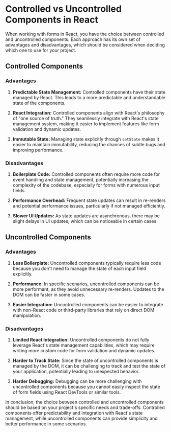 # Controlled vs Uncontrolled Components in React

When working with forms in React, you have the choice between controlled and uncontrolled components. Each approach has its own set of advantages and disadvantages, which should be considered when deciding which one to use for your project.

## Controlled Components

### Advantages

1. **Predictable State Management:** Controlled components have their state managed by React. This leads to a more predictable and understandable state of the components.

2. **React Integration:** Controlled components align with React's philosophy of "one source of truth." They seamlessly integrate with React's state management system, making it easier to implement features like form validation and dynamic updates.

3. **Immutable State:** Managing state explicitly through `setState` makes it easier to maintain immutability, reducing the chances of subtle bugs and improving performance.

### Disadvantages

1. **Boilerplate Code:** Controlled components often require more code for event handling and state management, potentially increasing the complexity of the codebase, especially for forms with numerous input fields.

2. **Performance Overhead:** Frequent state updates can result in re-renders and potential performance issues, particularly if not managed efficiently.

3. **Slower UI Updates:** As state updates are asynchronous, there may be slight delays in UI updates, which can be noticeable in certain cases.

## Uncontrolled Components

### Advantages

1. **Less Boilerplate:** Uncontrolled components typically require less code because you don't need to manage the state of each input field explicitly.

2. **Performance:** In specific scenarios, uncontrolled components can be more performant, as they avoid unnecessary re-renders. Updates to the DOM can be faster in some cases.

3. **Easier Integration:** Uncontrolled components can be easier to integrate with non-React code or third-party libraries that rely on direct DOM manipulation.

### Disadvantages

1. **Limited React Integration:** Uncontrolled components do not fully leverage React's state management capabilities, which may require writing more custom code for form validation and dynamic updates.

2. **Harder to Track State:** Since the state of uncontrolled components is managed by the DOM, it can be challenging to track and test the state of your application, potentially leading to unexpected behavior.

3. **Harder Debugging:** Debugging can be more challenging with uncontrolled components because you cannot easily inspect the state of form fields using React DevTools or similar tools.

In conclusion, the choice between controlled and uncontrolled components should be based on your project's specific needs and trade-offs. Controlled components offer predictability and integration with React's state management, while uncontrolled components can provide simplicity and better performance in some scenarios.
